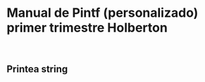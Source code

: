 <h1> Manual de Pintf (personalizado) primer trimestre Holberton </h1>
<br>
<h2> Printea string </u> </h2>
<br>


